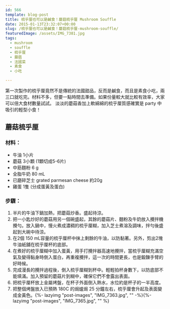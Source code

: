 ```yaml
---
id: 566
template: blog-post
title: 梳乎厘也可以是鹹食！蘑菇梳乎厘 Mushroom Souffle
date: 2015-01-13T23:32:07+00:00
slug: /梳乎厘也可以是鹹食！蘑菇梳乎厘-mushroom-souffle/
featuredImage: /assets/IMG_7381.jpg
tags:
  - mushroom
  - souffle
  - 梳乎厘
  - 蘑菇
  - 法國菜
  - 素食
  - 小吃

---
```

第一次製作的梳乎厘竟然不是傳統的法國甜品，反而是鹹食，而且是素食小吃，兩三口就吃完。材料不多，但要一點時間去準備。如果份量較大就比較有效率，大家可以倍大食材數量試試。 淡淡的蘑菇香加上軟綿綿的梳乎厘質感確實是 party 中吸引的輕型小食！

<!--more-->

## 蘑菇梳乎厘

### 材料：

* 牛油 1小片
* 蘑菇 3小顆 (1顆切成5-6片)
* 中筋麵粉 6 g
* 全脂牛奶 80 mL
* 已磨碎芝士 grated parmesan cheese 約20g
* 雞蛋 1隻 (分成蛋黃及蛋白)

### 步驟：

  1. 半片的牛油下鍋加熱，把蘑菇炒香。盛起待涼。
  2. 把一小匙炒好的蘑菇用另一個碗盛起，其餘的蘑菇片、麵粉及牛奶放入攪拌機攪勻。放入鍋中，慢火煮成濃稠的梳乎厘糊，加入芝士煮溶及調味，拌勻後盛起到大碗中待涼。
  3. 在2個 150 mL容量的梳乎厘杯中抹上剩餘的牛油，以防黏著。另外，剪出2塊牛油紙舖在梳乎厘杯的底部。
  4. 在煮好的梳乎厘糊中加入蛋黃，用手打攪拌器高速地攪拌，當梳乎厘糊充滿空氣及變得黏身時倒入蛋白，再重複攪拌，這一次的時間更長，也是鍛鍊手臂的好時候。
  5. 完成漫長的攪拌過程後，倒入梳乎厘糊到杯中。輕輕拍杯身數下，以防底部不能填滿。加入預留的蘑菇片到糊中，確保它們不會露出表面。
  6. 把梳乎厘杯放上金屬烤盤，在杯子外面倒入熱水，水位約是杯子的一半高度。
  7. 把整個烤盤放入已預熱 180C 的焗爐焗 25 分鐘左右，梳乎厘會升起及表面變成金黃色。{%- lazyimg "post-images", "IMG_7363.jpg", "" -%}{%- lazyimg "post-images", "IMG_7365.jpg", "" %}
